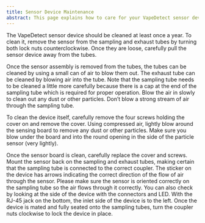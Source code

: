 ```yaml
---
title: Sensor Device Maintenance
abstract: This page explains how to care for your VapeDetect sensor device.
---
```


The VapeDetect sensor device should be cleaned at least once a year. To clean it, remove the sensor from the sampling and exhaust tubes by turning both lock nuts counterclockwise. Once they are loose, carefully pull the sensor device away from the tubes.

Once the sensor assembly is removed from the tubes, the tubes can be cleaned by using a small can of air to blow them out. The exhaust tube can be cleaned by blowing air into the tube. Note that the sampling tube needs to be cleaned a little more carefully because there is a cap at the end of the sampling tube which is required for proper operation. Blow the air in slowly to clean out any dust or other particles. Don’t blow a strong stream of air through the sampling tube.

To clean the device itself, carefully remove the four screws holding the cover on and remove the cover. Using compressed air, lightly blow around the sensing board to remove any dust or other particles. Make sure you blow under the board and into the round opening in the side of the particle sensor (very lightly). 

Once the sensor board is clean, carefully replace the cover and screws. Mount the sensor back on the sampling and exhaust tubes, making certain that the sampling tube is connected to the correct coupler. The sticker on the device has arrows indicating the correct direction of the flow of air through the sensor. Please make sure the sensor is oriented correctly on the sampling tube so the air flows through it correctly. You can also check by looking at the side of the device with the connectors and LED. With the RJ-45 jack on the bottom, the inlet side of the device is to the left. Once the device is mated and fully seated onto the sampling tubes, turn the coupler nuts clockwise to lock the device in place.
